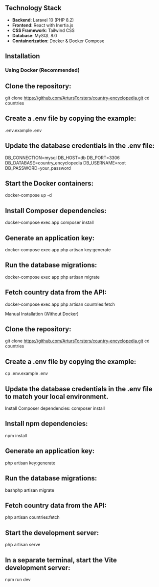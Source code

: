 

## Technology Stack

- **Backend**: Laravel 10 (PHP 8.2)
- **Frontend**: React with Inertia.js
- **CSS Framework**: Tailwind CSS
- **Database**: MySQL 8.0
- **Containerization**: Docker & Docker Compose

## Installation

### Using Docker (Recommended)

## Clone the repository:
git clone https://github.com/ArtursTorsters/country-encyclopedia.git
   cd countries


## Create a .env file by copying the example:
.env.example .env

## Update the database credentials in the .env file:
DB_CONNECTION=mysql
DB_HOST=db
DB_PORT=3306
DB_DATABASE=country_encyclopedia
DB_USERNAME=root
DB_PASSWORD=your_password

## Start the Docker containers:
docker-compose up -d

## Install Composer dependencies:
docker-compose exec app composer install

## Generate an application key:
docker-compose exec app php artisan key:generate

## Run the database migrations:
docker-compose exec app php artisan migrate

## Fetch country data from the API:
docker-compose exec app php artisan countries:fetch


Manual Installation (Without Docker)

## Clone the repository:
git clone https://github.com/ArtursTorsters/country-encyclopedia.git
cd countries

## Create a .env file by copying the example:
cp .env.example .env

## Update the database credentials in the .env file to match your local environment.
Install Composer dependencies:
composer install

## Install npm dependencies:
npm install

## Generate an application key:
php artisan key:generate

## Run the database migrations:
bashphp artisan migrate

## Fetch country data from the API:
php artisan countries:fetch

## Start the development server:
php artisan serve

## In a separate terminal, start the Vite development server:
npm run dev
